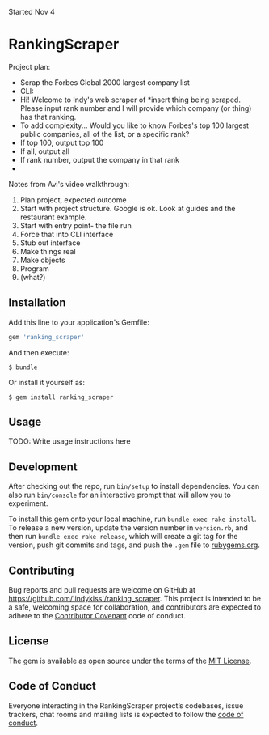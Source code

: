 Started Nov 4

# RankingScraper

Project plan:

- Scrap the Forbes Global 2000 largest company list
- CLI:
- Hi! Welcome to Indy's web scraper of *insert thing being scraped. Please input rank number and I will provide which company (or thing) has that ranking. 
- To add complexity... Would you like to know Forbes's top 100 largest public companies, all of the list, or a specific rank? 
- If top 100, output top 100 
- If all, output all 
- If rank number, output the company in that rank 
- 

Notes from Avi's video walkthrough:
1. Plan project, expected outcome 
2. Start with project structure. Google is ok. Look at guides and the restaurant example. 
3. Start with entry point- the file run 
4. Force that into CLI interface 
5. Stub out interface 
6. Make things real
7. Make objects 
8. Program
9. (what?)

## Installation

Add this line to your application's Gemfile:

```ruby
gem 'ranking_scraper'
```

And then execute:

    $ bundle

Or install it yourself as:

    $ gem install ranking_scraper

## Usage

TODO: Write usage instructions here

## Development

After checking out the repo, run `bin/setup` to install dependencies. You can also run `bin/console` for an interactive prompt that will allow you to experiment.

To install this gem onto your local machine, run `bundle exec rake install`. To release a new version, update the version number in `version.rb`, and then run `bundle exec rake release`, which will create a git tag for the version, push git commits and tags, and push the `.gem` file to [rubygems.org](https://rubygems.org).

## Contributing

Bug reports and pull requests are welcome on GitHub at https://github.com/'indykiss'/ranking_scraper. This project is intended to be a safe, welcoming space for collaboration, and contributors are expected to adhere to the [Contributor Covenant](http://contributor-covenant.org) code of conduct.

## License

The gem is available as open source under the terms of the [MIT License](https://opensource.org/licenses/MIT).

## Code of Conduct

Everyone interacting in the RankingScraper project’s codebases, issue trackers, chat rooms and mailing lists is expected to follow the [code of conduct](https://github.com/'indykiss'/ranking_scraper/blob/master/CODE_OF_CONDUCT.md).
